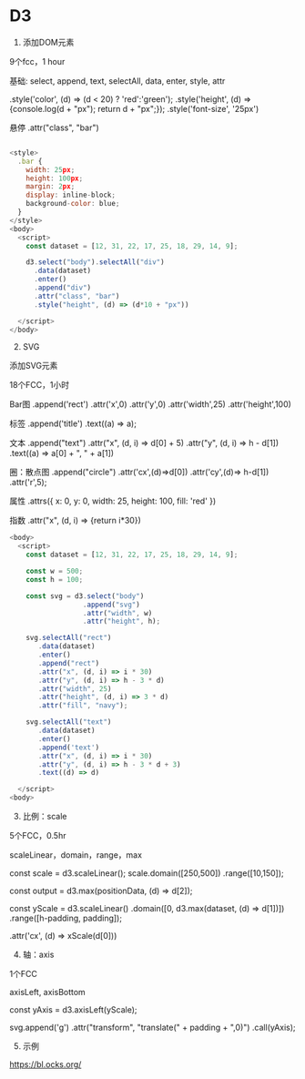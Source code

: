 # D3

1. 添加DOM元素

9个fcc，1 hour

基础: select, append, text, selectAll, data, enter, style, attr

.style('color', (d) => (d < 20) ? 'red':'green');
.style('height', (d) => {console.log(d + "px"); return d + "px";});
.style('font-size', '25px')

悬停
.attr("class", "bar")

```js

<style>
  .bar {
    width: 25px;
    height: 100px;
    margin: 2px;    
    display: inline-block;
    background-color: blue;
  }
</style>
<body>
  <script>
    const dataset = [12, 31, 22, 17, 25, 18, 29, 14, 9];

    d3.select("body").selectAll("div")
      .data(dataset)
      .enter()
      .append("div")
      .attr("class", "bar")
      .style("height", (d) => (d*10 + "px"))

  </script>
</body>
```

2. SVG

添加SVG元素

18个FCC，1小时

Bar图
.append('rect')
.attr('x',0)
.attr('y',0)
.attr('width',25)
.attr('height',100)

标签
.append('title')
.text((a) => a);

文本
.append("text")
 .attr("x", (d, i) => d[0] + 5)
 .attr("y", (d, i) => h - d[1])
 .text((a) => a[0] + ", " + a[1])

圈：散点图
.append("circle")
.attr('cx',(d)=>d[0])
.attr('cy',(d)=> h-d[1])
.attr('r',5);

属性
.attrs({ x: 0, y: 0, width: 25, height: 100, fill: 'red' })

指数
.attr("x", (d, i) => {return i*30})

```js
<body>
  <script>
    const dataset = [12, 31, 22, 17, 25, 18, 29, 14, 9];

    const w = 500;
    const h = 100;

    const svg = d3.select("body")
                  .append("svg")
                  .attr("width", w)
                  .attr("height", h);

    svg.selectAll("rect")
       .data(dataset)
       .enter()
       .append("rect")
       .attr("x", (d, i) => i * 30)
       .attr("y", (d, i) => h - 3 * d)
       .attr("width", 25)
       .attr("height", (d, i) => 3 * d)
       .attr("fill", "navy");

    svg.selectAll("text")
       .data(dataset)
       .enter()
       .append('text')
       .attr("x", (d, i) => i * 30)
       .attr("y", (d, i) => h - 3 * d + 3)
       .text((d) => d)

  </script>
<body>
```

3. 比例：scale

5个FCC，0.5hr

scaleLinear，domain，range，max

const scale = d3.scaleLinear();
scale.domain([250,500])
     .range([10,150]);

const output = d3.max(positionData, (d) => d[2]);

const yScale = d3.scaleLinear()
                .domain([0, d3.max(dataset, (d) => d[1])])
                .range([h-padding, padding]);

.attr('cx', (d) => xScale(d[0]))

4. 轴：axis

1个FCC

axisLeft, axisBottom

const yAxis = d3.axisLeft(yScale);

svg.append('g')
  .attr("transform", "translate(" + padding + ",0)")
  .call(yAxis);

5. 示例

https://bl.ocks.org/
